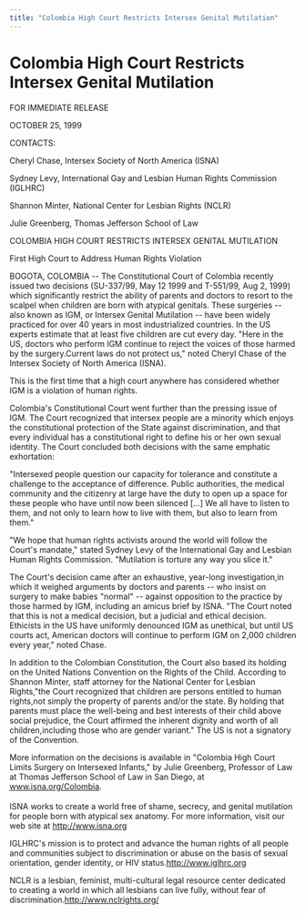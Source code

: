 ```yaml
---
title: "Colombia High Court Restricts Intersex Genital Mutilation"
---
```


# Colombia High Court Restricts Intersex Genital Mutilation

  
FOR IMMEDIATE RELEASE  
  
OCTOBER 25, 1999  


  
CONTACTS:  


  
Cheryl Chase, Intersex Society of North America (ISNA)  
  


  
Sydney Levy, International Gay and Lesbian Human Rights Commission (IGLHRC)  
  


  
Shannon Minter, National Center for Lesbian Rights (NCLR)  
  


  
Julie Greenberg, Thomas Jefferson School of Law  
  
</A>  


  
COLOMBIA HIGH COURT RESTRICTS INTERSEX GENITAL MUTILATION  
  
First High Court to Address Human Rights Violation  


  
BOGOTA, COLOMBIA -- The Constitutional Court of Colombia recently issued two decisions (SU-337/99, May 12 1999 and T-551/99, Aug 2, 1999) which significantly restrict the ability of parents and doctors to resort to the scalpel when children are born with atypical genitals. These surgeries -- also known as IGM, or Intersex Genital Mutilation -- have been widely practiced for over 40 years in most industrialized countries. In the US experts estimate that at least five children are cut every day. "Here in the US, doctors who perform IGM continue to reject the voices of those harmed by the surgery.Current laws do not protect us," noted Cheryl Chase of the Intersex Society of North America (ISNA).  


  
This is the first time that a high court anywhere has considered whether IGM is a violation of human rights.  


  
Colombia's Constitutional Court went further than the pressing issue of IGM. The Court recognized that intersex people are a minority which enjoys the constitutional protection of the State against discrimination, and that every individual has a constitutional right to define his or her own sexual identity. The Court concluded both decisions with the same emphatic exhortation:  


  
"Intersexed people question our capacity for tolerance and constitute a challenge to the acceptance of difference. Public authorities, the medical community and the citizenry at large have the duty to open up a space for these people who have until now been silenced [...] We all have to listen to them, and not only to learn how to live with them, but also to learn from them."  


  
"We hope that human rights activists around the world will follow the Court's mandate," stated Sydney Levy of the International Gay and Lesbian Human Rights Commission. "Mutilation is torture any way you slice it."  


  


  
The Court's decision came after an exhaustive, year-long investigation,in which it weighed arguments by doctors and parents -- who insist on surgery to make babies "normal" -- against opposition to the practice by those harmed by IGM, including an amicus brief by ISNA. "The Court noted that this is not a medical decision, but a judicial and ethical decision. Ethicists in the US have uniformly denounced IGM as unethical, but until US courts act, American doctors will continue to perform IGM on 2,000 children every year," noted Chase.  


  


  
In addition to the Colombian Constitution, the Court also based its holding on the United Nations Convention on the Rights of the Child. According to Shannon Minter, staff attorney for the National Center for Lesbian Rights,"the Court recognized that children are persons entitled to human rights,not simply the property of parents and/or the state. By holding that parents must place the well-being and best interests of their child above social prejudice, the Court affirmed the inherent dignity and worth of all children,including those who are gender variant." The US is not a signatory of the Convention.  


  
More information on the decisions is available in "Colombia High Court Limits Surgery on Intersexed Infants," by Julie Greenberg, Professor of Law at Thomas Jefferson School of Law in San Diego, at www.isna.org/Colombia.  
<img src="/img/line-h.gif" width=420 height=4 alt="" align=center>

  
ISNA works to create a world free of shame, secrecy, and genital mutilation  
for people born with atypical sex anatomy. For more information, visit our  
web site at http://www.isna.org  


  
IGLHRC's mission is to protect and advance the human rights of all people and communities subject to discrimination or abuse on the basis of sexual orientation, gender identity, or HIV status.http://www.iglhrc.org  


  
NCLR is a lesbian, feminist, multi-cultural legal resource center dedicated  
to creating a world in which all lesbians can live fully, without fear of  
discrimination.http://www.nclrights.org/